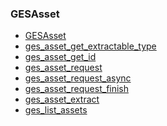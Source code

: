 ### GESAsset

* [GESAsset]()
* [ges_asset_get_extractable_type]()
* [ges_asset_get_id]()
* [ges_asset_request]()
* [ges_asset_request_async]()
* [ges_asset_request_finish]()
* [ges_asset_extract]()
* [ges_list_assets]()
